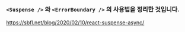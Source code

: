 ### `<Suspense />` 와 `<ErrorBoundary />` 의 사용법을 정리한 것입니다.  
https://sbfl.net/blog/2020/02/10/react-suspense-async/
